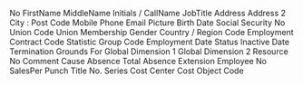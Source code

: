 No
FirstName
MiddleName
Initials / CallName
JobTitle
Address
Address 2
City : Post Code
Mobile Phone
Email
Picture
Birth Date
Social Security No
Union Code
Union Membership
Gender
Country / Region Code
Employment Contract Code
Statistic Group Code
Employment Date
Status
Inactive Date
Termination
Grounds For
Global Dimension 1
Global Dimension 2
Resource No
Comment
Cause Absence
Total Absence
Extension 
Employee No
SalesPer Punch
Title 
No. Series
Cost Center
Cost Object Code

